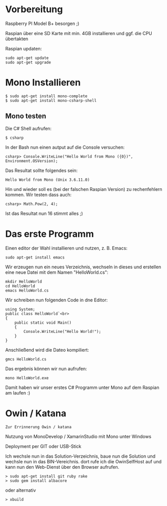 # Vorbereitung

Raspberry PI Model B+ besorgen ;)

Raspian über eine SD Karte mit min. 4GB installieren und ggf. die CPU übertakten

Raspian updaten:

	sudo apt-get update
	sudo apt-get upgrade

# Mono Installieren

	$ sudo apt-get install mono-complete
	$ sudo apt-get install mono-csharp-shell

## Mono testen

Die C# Shell aufrufen:

	$ csharp

In der Bash nun einen autput auf die Console versuchen:<br>

	csharp> Console.WriteLine("Hello World from Mono ({0})", Environment.OSVersion);

Das Resultat sollte folgendes sein:

	Hello World from Mono (Unix 3.6.11.0)

Hin und wieder soll es (bei der falschen Raspian Version) zu rechenfehlern kommen. Wir testen dass auch:<br>

	csharp> Math.Pow(2, 4);

Ist das Resultat nun 16 stimmt alles ;)


# Das erste Programm

Einen editor der Wahl installieren und nutzen, z. B. Emacs:

	sudo apt-get install emacs

Wir erzeugen nun ein neues Verzeichnis, wechseln in dieses und erstellen eine neue Datei mit dem Namen "HelloWorld.cs":

	mkdir HelloWorld
	cd HelloWorld
	emacs HelloWorld.cs
	
Wir schreiben nun folgenden Code in dne Editor:

	using System;
	public class HelloWorld`<br>
	{
		public static void Main()
		{
			Console.WriteLine("Hello World!");
		}
	}
	
Anschließend wird die Dateo kompiliert:

	gmcs HelloWorld.cs

Das ergebnis können wir nun aufrufen:

	mono HelloWorld.exe

Damit haben wir unser erstes C# Programm unter Mono auf dem Raspian am laufen :)

# Owin / Katana

	Zur Errinnerung Owin / katana

Nutzung von MonoDevelop / XamarinStudio mit Mono unter Windows

Deployment per GIT oder USB-Stick

Ich wechsle nun in das Solution-Verzeichnis, baue nun die Solution und wechsle nun in das BIN-Vereichnis. dort rufe ich die OwinSelfHost auf und kann nun den Web-Dienst über den Browser aufrufen.

	> sudo apt-get install git ruby rake
	> sudo gem install albacore

oder alternativ

	> xbuild

